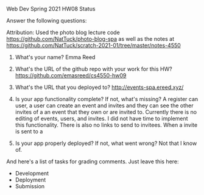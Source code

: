 
Web Dev Spring 2021 HW08 Status

Answer the following questions:

Attribution: Used the photo blog lecture code https://github.com/NatTuck/photo-blog-spa as 
well as the notes at https://github.com/NatTuck/scratch-2021-01/tree/master/notes-4550

1. What's your name?
Emma Reed


2. What's the URL of the github repo with your work for this HW?
https://github.com/emasreed/cs4550-hw09


3. What's the URL that you deployed to?
http://events-spa.ereed.xyz/


4. Is your app functionality complete? If not, what's missing?
A register can user, a user can create an event and invites and they can see the other invites of a an event that they own or are invited to.
Currently there is no editing of events, users, and invites. I did not have time to implement this functionality.
There is also no links to send to invitees. When a invite is sent to a 

5. Is your app properly deployed? If not, what went wrong?
Not that I know of.




And here's a list of tasks for grading comments. Just leave this here:
 - Development
 - Deployment
 - Submission
